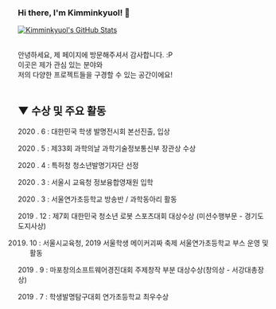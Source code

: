 ### Hi there, I'm Kimminkyuol! 👋

<a href="https://github.com/Kimminkyuol">
  <img src="https://github-readme-stats.vercel.app/api?username=Kimminkyuol&show_icons=true" alt="Kimminkyuol's GitHub Stats" />
</a><br><br>

안녕하세요, 제 페이지에 방문해주셔서 감사합니다. :P<br>
이곳은 제가 관심 있는 분야와<br>
저의 다양한 프로젝트들을 구경할 수 있는 공간이에요!<br><br>

## ▼ 수상 및 주요 활동

2020 . 6 : 대한민국 학생 발명전시회 본선진출, 입상

2020 . 5 : 제33회 과학의날 과학기술정보통신부 장관상 수상

2020 . 4 : 특허청 청소년발명기자단 선정

2020 . 3 : 서울시 교육청 정보융합영재원 입학

2020 . 3 : 서울연가초등학교 방송반 / 과학동아리 활동

2019 . 12 : 제7회 대한민국 청소년 로봇 스포츠대회 대상수상 (미션수행부문 - 경기도 도지사상)

2019. 10 : 서울시교육청, 2019 서울학생 메이커괴짜 축제 서울연가초등학교 부스 운영 및 활동

2019 . 9 : 마포창의소프트웨어경진대회 주제창작 부분 대상수상(창의상 - 서강대총장상)

2019 . 7 : 학생발명탐구대회 연가초등학교 최우수상
